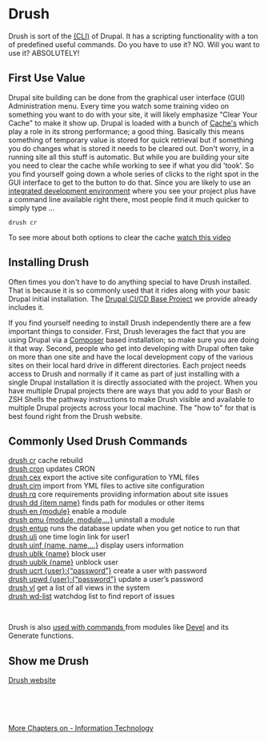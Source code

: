 # Drush

Drush is sort of the [(CLI)](https://www.techtarget.com/searchwindowsserver/definition/command-line-interface-CLI?Offer=abt_pubpro_AI-Insider) of Drupal.  It has a scripting functionality with a ton of predefined useful commands.  Do you have to use it? NO.  Will you want to use it? ABSOLUTELY!

## First Use Value

Drupal site building can be done from the graphical user interface (GUI) Administration menu.  Every time you watch some training video on something you want to do with your site, it will likely emphasize "Clear Your Cache" to make it show up.  Drupal is loaded with a bunch of [Cache's](https://www.drupal.org/docs/7/managing-site-performance-and-scalability/caching-to-improve-performance/caching-overview) which play a role in its strong performance; a good thing.  Basically this means something of temporary value is stored for quick retrieval but if something you do changes what is stored it needs to be cleared out.  Don't worry, in a running site all this stuff is automatic.  But while you are building your site you need to clear the cache while working to see if what you did 'took'.   So you find yourself going down a whole series of clicks to the right spot in the GUI interface to get to the button to do that.  Since you are likely to use an [integrated development environment](../book/ide.md) where you see your project plus have a command line available right there, most people find it much quicker to simply type …

`drush cr`

To see more about both options to clear the cache [watch this video](https://www.youtube.com/watch?v=-evRieC6Y3U&t=41s)

## Installing Drush

Often times you don't have to do anything special to have Drush installed.  That is because it is so commonly used that it rides along with your basic Drupal initial installation.  The [Drupal CI/CD Base Project](../book/drupalcicd.md) we provide already includes it.

If you find yourself needing to install Drush independently there are a few important things to consider.  First, Drush leverages the fact that you are using Drupal via a [Composer](../book/Novice.md#setting-up-your-basic-system) based installation; so make sure you are doing it that way.  Second, people who get into developing with Drupal often take on more than one site and have the local development copy of the various sites on their local hard drive in different directories.  Each project needs access to Drush and normally if it came as part of just installing with a single Drupal installation it is directly associated with the project.  When you have multiple Drupal projects there are ways that you add to your Bash or ZSH Shells the pathway instructions to make Drush visible and available to multiple Drupal projects across your local machine.  The "how to" for that is best found right from the Drush website.

## Commonly Used Drush Commands

[drush cr](https://drushcommands.com/drush-9x/cache/cache:rebuild/) cache rebuild<br>
[drush cron](https://drushcommands.com/drush-9x/core/core:cron/) updates CRON<br>
[drush cex](https://drushcommands.com/drush-9x/config/config:export/) export the active site configuration to YML files<br>
[drush cim](https://drushcommands.com/drush-9x/config/config:import/) import from YML files to active site configuration<br>
[drush rq](https://drushcommands.com/drush-9x/core/core:requirements/) core requirements providing information about site issues<br>
[drush dd {item name}](https://drushcommands.com/drush-9x/drupal/drupal:directory/)  finds path for modules or other items <br>
[drush en {module}](https://drushcommands.com/drush-9x/pm/pm:enable/) enable a module<br>
[drush pmu {module, module,…}](https://drushcommands.com/drush-9x/pm/pm:uninstall/) uninstall a module<br>
[drush entup](https://drushcommands.com/drush-9x/entity/entity:updates/) runs the database update when you get notice to run that<br>
[drush uli](https://drushcommands.com/drush-9x/user/user:login/) one time login link for user1<br>
[drush uinf {name, name,…}](https://drushcommands.com/drush-9x/user/user:information/) display users information<br>
[drush ublk {name}](https://drushcommands.com/drush-9x/user/user:block/) block user<br>
[drush uublk {name}](https://drushcommands.com/drush-9x/user/user:unblock/) unblock user<br>
[drush ucrt {user}:{“password”}](https://drushcommands.com/drush-9x/user/user:create/) create a user with password<br>
[ drush upwd {user}:{“password”}](https://drushcommands.com/drush-9x/user/user:password/) update a user’s password<br>
[drush vl](https://drushcommands.com/drush-9x/views/views:list/) get a list of all views in the system<br>
[drush wd-list](https://drushcommands.com/drush-9x/watchdog/watchdog:list/) watchdog list to find report of issues<br>

<br>

Drush is also [used with commands ](https://www.drupal.org/docs/contributed-modules/devel/drush-commands) from modules like [Devel](/modules/development.md#devel-module) and its Generate functions.

## Show me Drush

 [Drush website](https://www.drush.org)

<br>
<br>
<br>

[More Chapters on - Information Technology](../chapters.md#information-technology)
